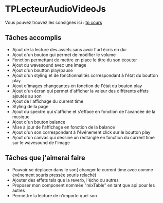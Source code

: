# TPLecteurAudioVideoJs

Vous pouvez trouvez les consignes ici : [tp cours ](http://miageprojet2.unice.fr/Intranet_de_Michel_Buffa/Technlogies_Web_2_-_Master_2_Miage#Vid.c3.a9os_du_cours_et_TP_du_vendredi_30.2f10.2f2020_avec_le_MBDS])

## Tâches accomplis 

* Ajout de la lecture des assets sans avoir l'url écris en dur
* Ajout d'un bouton qui permet de modifier le volume 
* Fonction permettant de mettre en place le titre du son écouter
* Ajout du wavesound avec une image
* Ajout d'un boutton play/pause 
* Ajout d'un styling et de fonctionnalités correspondant à l'état du boutton play 
* Ajout d'images changeantes en fonction de l'état du bouton play
* Ajout d'un écran qui permet d'afficher la valeur des différents effets ajoutés au son
* Ajout de l'affichage du current time
* Styling de la page 
* Ajout du spectre qui s'affiche et s'efface en fonction de l'avancée de la musique 
* Ajout d'un bouton balance 
* Mise à jour de l'affichage en fonction de la balance 
* Ajout d'un son correspondant à l'événement click sur le boutton play
* Ajout d'un canvas qui dessine un rectangle en fonction du current time sur le wavesound de l'image

## Tâches que j'aimerai faire

* Pouvoir se deplacer dans le son( changer le current time avec comme événement souris pressée souris relaché) 
* Ajouter des effets tels que la reverb, l'écho ou autres 
* Proposer mon component nommée "mixTable" en tant que api pour les autres
* Permettre la lecture de n'importe quel son 
